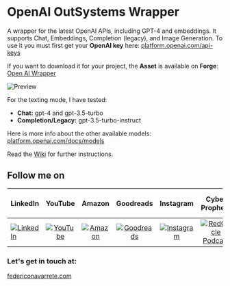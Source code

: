 # OpenAI OutSystems Wrapper

A wrapper for the latest OpenAI APIs, including GPT-4 and embeddings. It supports Chat, Embeddings, Completion (legacy), and Image Generation. To use it you must first get your **OpenAI key** here: [platform.openai.com/api-keys](https://platform.openai.com/api-keys)

If you want to download it for your project, the **Asset** is available on **Forge**:
[Open AI Wrapper](https://www.outsystems.com/forge/component-overview/18160/openai-api-wrapper-o11)

![Preview](https://www.outsystems.com/forge/DownloadResource.aspx?FileName=FullSize_16931_Screenshot20240308214554.png)

For the texting mode, I have tested:
- **Chat:** gpt-4 and gpt-3.5-turbo
- **Completion/Legacy:** gpt-3.5-turbo-instruct

Here is more info about the other available models:
[platform.openai.com/docs/models](https://platform.openai.com/docs/models)

Read the [Wiki](https://github.com/FANMixco/openai-outsystems-wrapper/wiki) for further instructions.

## Follow me on

|  LinkedIn  |YouTube|Amazon|Goodreads|Instagram|Cyber Prophets|Sharing Your Stories|TikTok|
|:----------|:------------:|:------------:|:------------:|:------------:|:------------:|:------------:|:------------:|
|[![LinkedIn](https://i.stack.imgur.com/idQWu.png)](https://www.linkedin.com/in/federiconavarrete)|[![YouTube](https://i.stack.imgur.com/CFPMR.png)](https://youtube.com/@FedericoNavarrete)|[![Amazon](https://i.stack.imgur.com/NFOeE.png)](https://www.amazon.com/Federico-Navarrete/e/B08NJTXQRV)|[![Goodreads](https://i.stack.imgur.com/oBk0g.jpg)](https://www.goodreads.com/author/show/21125413.Federico_Navarrete)|[![Instagram](https://i.stack.imgur.com/PIfqY.png)](https://www.instagram.com/federico_the_consultant)|[![RedCircle Podcast](https://i.stack.imgur.com/4XICF.png)](https://redcircle.com/shows/cyber-prophets)|[![RedCircle Podcast](https://i.stack.imgur.com/4XICF.png)](https://redcircle.com/shows/sharing-your-stories)|[![TikTok](https://i.stack.imgur.com/pP7X2.png)](https://www.tiktok.com/@federicostories)|

### Let's get in touch at:
[federiconavarrete.com](https://federiconavarrete.com)
